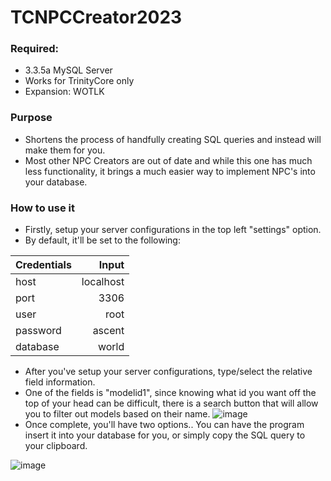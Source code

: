 # TCNPCCreator2023

### Required:
- 3.3.5a MySQL Server
- Works for TrinityCore only
- Expansion: WOTLK


### Purpose
- Shortens the process of handfully creating SQL queries and instead will make them for you.
- Most other NPC Creators are out of date and while this one has much less functionality, it brings a much easier way to implement NPC's into your database.

### How to use it
- Firstly, setup your server configurations in the top left "settings" option.
- By default, it'll be set to the following:

| Credentials| Input    |
| -----------|---------:|
| host       | localhost|
| port       | 3306     |
| user       | root     |
| password   | ascent   |
| database   | world    |

- After you've setup your server configurations, type/select the relative field information.
- One of the fields is "modelid1", since knowing what id you want off the top of your head can be difficult, there is a search button that will allow you to filter out models based on their name.
![image](https://github.com/Chasinggoodgrades/NPCCreation/assets/31477538/5666a7e6-ff81-4099-94d3-81867328978e)
- Once complete, you'll have two options.. You can have the program insert it into your database for you, or simply copy the SQL query to your clipboard.

![image](https://github.com/Chasinggoodgrades/NPCCreation/assets/31477538/01f50457-8da9-4952-baf4-529a830da581)


